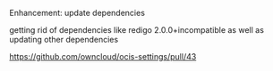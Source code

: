 Enhancement: update dependencies

getting rid of dependencies like redigo 2.0.0+incompatible as well as updating other dependencies

https://github.com/owncloud/ocis-settings/pull/43
